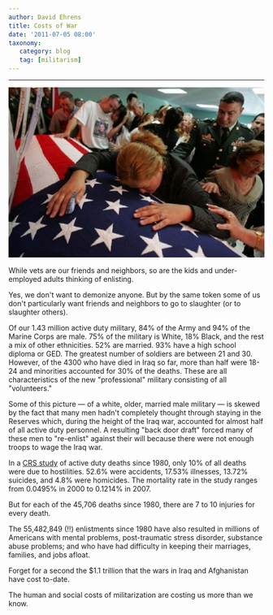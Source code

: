 ```yaml
---
author: David Ehrens
title: Costs of War
date: '2011-07-05 08:00'
taxonomy:
   category: blog
   tag: [militarism]
---
```

---

[![funeral](funeral.jpg "funeral")](funeral.jpg)

While vets are our friends and neighbors, so are the kids and under-employed adults thinking of enlisting.

Yes, we don't want to demonize anyone. But by the same token some of us don't particularly want friends and neighbors to go to slaughter (or to slaughter others).

Of our 1.43 million active duty military, 84% of the Army and 94% of the Marine Corps are male. 75% of the military is White, 18% Black, and the rest a mix of other ethnicities. 52% are married. 93% have a high school diploma or GED. The greatest number of soldiers are between 21 and 30. However, of the 4300 who have died in Iraq so far, more than half were 18-24 and minorities accounted for 30% of the deaths. These are all characteristics of the new "professional" military consisting of all "volunteers."

Some of this picture &#8212; of a white, older, married male military &#8212; is skewed by the fact that many men hadn't completely thought through staying in the Reserves which, during the height of the Iraq war, accounted for almost half of all active duty personnel. A resulting "back door draft" forced many of these men to "re-enlist" against their will because there were not enough troops to wage the Iraq war.

In a [CRS study](https://fas.org/sgp/crs/natsec/RL32492.pdf) of active duty deaths since 1980, only 10% of all deaths were due to hostilities. 52.6% were accidents, 17.53% illnesses, 13.72% suicides, and 4.8% were homicides. The mortality rate in the study ranges from 0.0495% in 2000 to 0.1214% in 2007.

But for each of the 45,706 deaths since 1980, there are 7 to 10 injuries for every death.

The 55,482,849 (!!) enlistments since 1980 have also resulted in millions of Americans with mental problems, post-traumatic stress disorder, substance abuse problems; and who have had difficulty in keeping their marriages, families, and jobs afloat. 

Forget for a second the $1.1 trillion that the wars in Iraq and Afghanistan have cost to-date.

The human and social costs of militarization are costing us more than we know. 
